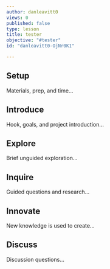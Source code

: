 ```yaml
---
author: danleavitt0
views: 0
published: false
type: lesson
title: tester
objective: "#tester"
id: "danleavitt0-OjNr0K1"

---
```


## Setup
Materials, prep, and time...

## Introduce
Hook, goals, and project introduction...

## Explore
Brief unguided exploration...

## Inquire
Guided questions and research...

## Innovate
New knowledge is used to create...

## Discuss
Discussion questions...
